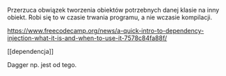Przerzuca obwiązek tworzenia obiektów potrzebnych danej klasie na inny obiekt. 
Robi się to w czasie trwania programu, a nie wczasie kompilacji. 

https://www.freecodecamp.org/news/a-quick-intro-to-dependency-injection-what-it-is-and-when-to-use-it-7578c84fa88f/

[[dependencja]]

Dagger np. jest od tego. 